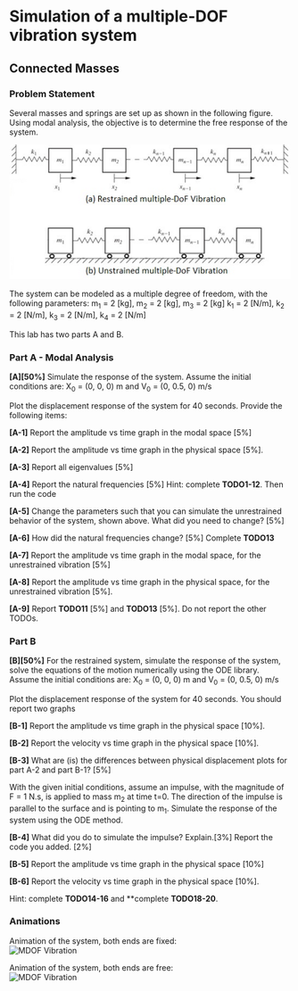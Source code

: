 # Simulation of a multiple-DOF vibration system
## Connected Masses


### Problem Statement
Several masses and springs are set up as shown in the following figure. Using modal analysis, the objective is to determine the free response of the system.

![drawer](./images/connected_masses.jpg)

The system can be modeled as a multiple degree of freedom, with the following parameters:
m<sub>1</sub> = 2 [kg], m<sub>2</sub> = 2 [kg], m<sub>3</sub> = 2 [kg] 
k<sub>1</sub> = 2 [N/m], k<sub>2</sub> = 2 [N/m], k<sub>3</sub> = 2 [N/m], k<sub>4</sub> = 2 [N/m]

This lab has two parts A and B.


### Part A - Modal Analysis 
**[A][50%]** Simulate the response of the system. Assume the initial conditions are:
X<sub>0</sub> = (0, 0, 0) m and V<sub>0</sub> = (0, 0.5, 0) m/s

Plot the displacement response of the system for 40 seconds. Provide the following items:

**[A-1]** Report the amplitude vs time graph in the modal space [5%] 

**[A-2]** Report the amplitude vs time graph in the physical space [5%].

**[A-3]** Report all eigenvalues [5%]

**[A-4]** Report the natural frequencies [5%] Hint: complete **TODO1-12**. Then run the code

**[A-5]** Change the parameters such that you can simulate the unrestrained behavior of the system, shown above. What did you need to change? [5%]

**[A-6]** How did the natural frequencies change? [5%] Complete **TODO13**  

**[A-7]** Report the amplitude vs time graph in the modal space, for the unrestrained vibration [5%] 

**[A-8]** Report the amplitude vs time graph in the physical space, for the unrestrained vibration [5%].

**[A-9]** Report **TODO11** [5%] and **TODO13** [5%]. Do not report the other TODOs.


### Part B
**[B][50%]** 
For the restrained system, simulate the response of the system, solve the equations of the motion numerically using the ODE library. Assume the initial conditions are:
X<sub>0</sub> = (0, 0, 0) m and V<sub>0</sub> = (0, 0.5, 0) m/s

Plot the displacement response of the system for 40 seconds. You should report two graphs 

**[B-1]** Report the amplitude vs time graph in the physical space [10%]. 

**[B-2]** Report the velocity vs time graph in the physical space [10%].

**[B-3]** What are (is) the differences between physical displacement plots for part A-2 and part B-1? [5%]

With the given initial conditions, assume an impulse, with the magnitude of F = 1 N.s,  is applied to mass m<sub>2</sub> at time t=0. The direction of the impulse is parallel to the surface and is pointing to m<sub>1</sub>. Simulate the response of the system using the ODE method.

**[B-4]** What did you do to simulate the impulse? Explain.[3%] Report the code you added. [2%]

**[B-5]** Report the amplitude vs time graph in the physical space [10%] 

**[B-6]** Report the velocity vs time graph in the physical space [10%]. 

Hint: complete **TODO14-16** and **complete **TODO18-20**. 


### Animations
Animation of the system, both ends are fixed:\
![MDOF Vibration](./images/mdof_fixed.gif)


Animation of the system, both ends are free:\
![MDOF Vibration](./images/mdof_free.gif)
